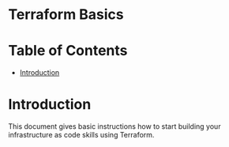# Terraform Basics  <!-- omit in toc -->


# Table of Contents  <!-- omit in toc -->
- [Introduction](#introduction)


# Introduction

This document gives basic instructions how to start building your infrastructure as code skills using Terraform.


